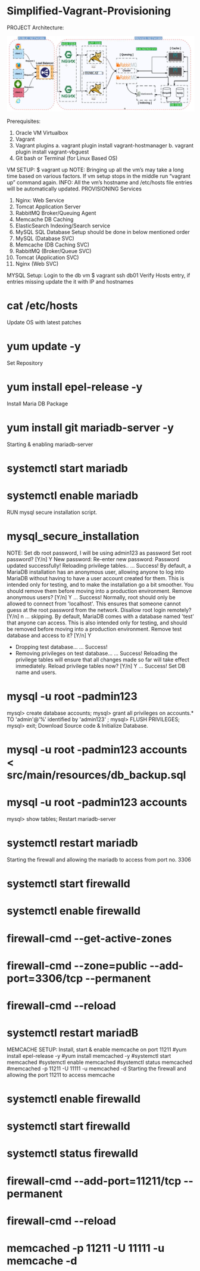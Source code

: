 # Simplified-Vagrant-Provisioning

PROJECT Architecture:

![Cheese!](Architecture.png)

Prerequisites:
1. Oracle VM Virtualbox
2. Vagrant
3. Vagrant plugins
a. vagrant plugin install vagrant-hostmanager
b. vagrant plugin install vagrant-vbguest
4. Git bash or Terminal (for Linux Based OS)

VM SETUP:
$ vagrant up
NOTE: Bringing up all the vm’s may take a long time based on various factors.
If vm setup stops in the middle run “vagrant up” command again.
INFO: All the vm’s hostname and /etc/hosts file entries will be automatically updated.
PROVISIONING
Services
1. Nginx:
Web Service
2. Tomcat
Application Server
3. RabbitMQ
Broker/Queuing Agent
4. Memcache
DB Caching
5. ElasticSearch
Indexing/Search service
6. MySQL
SQL Database
Setup should be done in below mentioned order
1. MySQL (Database SVC)
2. Memcache (DB Caching SVC)
3. RabbitMQ (Broker/Queue SVC)
4. Tomcat (Application SVC)
5. Nginx (Web SVC)

MYSQL Setup:
Login to the db vm
$ vagrant ssh db01
Verify Hosts entry, if entries missing update the it with IP and hostnames
# cat /etc/hosts
Update OS with latest patches
# yum update -y
Set Repository
# yum install epel-release -y
Install Maria DB Package
# yum install git mariadb-server -y
Starting & enabling mariadb-server
# systemctl start mariadb
# systemctl enable mariadb
RUN mysql secure installation script.
# mysql_secure_installation
NOTE: Set db root password, I will be using admin123 as password
Set root password? [Y/n] Y
New password:
Re-enter new password:
Password updated successfully!
Reloading privilege tables..
... Success!
By default, a MariaDB installation has an anonymous user, allowing anyone
to log into MariaDB without having to have a user account created for
them. This is intended only for testing, and to make the installation
go a bit smoother. You should remove them before moving into a
production environment.
Remove anonymous users? [Y/n] Y
... Success!
Normally, root should only be allowed to connect from 'localhost'. This
ensures that someone cannot guess at the root password from the network.
Disallow root login remotely? [Y/n] n
... skipping.
By default, MariaDB comes with a database named 'test' that anyone can
access. This is also intended only for testing, and should be removed
before moving into a production environment.
Remove test database and access to it? [Y/n] Y
- Dropping test database...
... Success!
- Removing privileges on test database...
... Success!
Reloading the privilege tables will ensure that all changes made so far
will take effect immediately.
Reload privilege tables now? [Y/n] Y
... Success!
Set DB name and users.
# mysql -u root -padmin123
mysql> create database accounts;
mysql> grant all privileges on accounts.* TO 'admin'@’%’ identified by 'admin123' ;
mysql> FLUSH PRIVILEGES;
mysql> exit;
Download Source code & Initialize Database.
# mysql -u root -padmin123 accounts < src/main/resources/db_backup.sql
# mysql -u root -padmin123 accounts
mysql> show tables;
Restart mariadb-server
# systemctl restart mariadb
Starting the firewall and allowing the mariadb to access from port no. 3306
# systemctl start firewalld
# systemctl enable firewalld
# firewall-cmd --get-active-zones
# firewall-cmd --zone=public --add-port=3306/tcp --permanent
# firewall-cmd --reload
# systemctl restart mariadB

MEMCACHE SETUP:
Install, start & enable memcache on port 11211
#yum install epel-release -y
#yum install memcached -y
#systemctl start memcached
#systemctl enable memcached
#systemctl status memcached
#memcached -p 11211 -U 11111 -u memcached -d
Starting the firewall and allowing the port 11211 to access memcache
# systemctl enable firewalld
# systemctl start firewalld
# systemctl status firewalld
# firewall-cmd --add-port=11211/tcp --permanent
# firewall-cmd --reload
# memcached -p 11211 -U 11111 -u memcache -d
